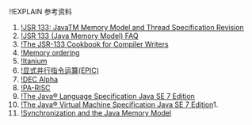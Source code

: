!!EXPLAIN
参考资料

1. [!JSR 133: JavaTM Memory Model and Thread Specification Revision](https://jcp.org/en/jsr/detail?id=133)
1. [!JSR 133 (Java Memory Model) FAQ](http://www.cs.umd.edu/~pugh/java/memoryModel/jsr-133-faq.html)
1. [!The JSR-133 Cookbook for Compiler Writers](http://g.oswego.edu/dl/jmm/cookbook.html)
1. [!Memory ordering](http://en.wikipedia.org/wiki/Memory_ordering)
1. [!Itanium](http://zh.wikipedia.org/wiki/Itanium)
1. [!显式并行指令运算(EPIC)](http://zh.wikipedia.org/wiki/%E9%A1%AF%E5%BC%8F%E4%B8%A6%E8%A1%8C%E6%8C%87%E4%BB%A4%E9%81%8B%E7%AE%97)
1. [!DEC Alpha](http://en.wikipedia.org/wiki/DEC_Alpha)
1. [!PA-RISC](http://en.wikipedia.org/wiki/PA-RISC)
1. [!The Java® Language Specification Java SE 7 Edition](http://docs.oracle.com/javase/specs/jls/se7/html/)
1. [!The Java® Virtual Machine Specification Java SE 7 Edition](http://docs.oracle.com/javase/specs/jvms/se7/html/)1.
1. [!Synchronization and the Java Memory Model](http://gee.cs.oswego.edu/dl/cpj/jmm.html)

